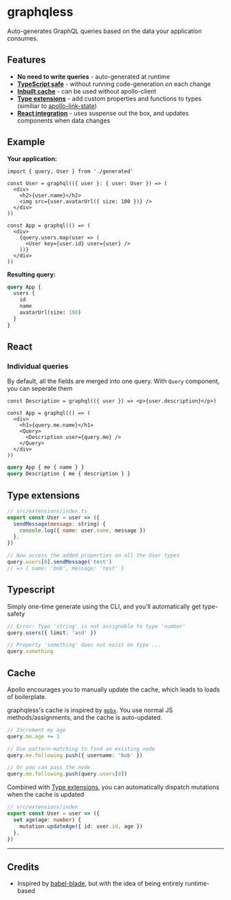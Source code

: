 # graphqless

Auto-generates GraphQL queries based on the data your application consumes.

## Features

- **No need to write queries** - auto-generated at runtime
- [**TypeScript safe**](#Typescript) - without running code-generation on each change
- [**Inbuilt cache**](#Cache) - can be used without apollo-client
- [**Type extensions**](#Type-extensions) - add custom properties and functions to types (similiar to [apollo-link-state](https://www.apollographql.com/docs/link/links/state/))
- [**React integration**](#React) - uses suspense out the box, and updates components when data changes

## Example

<!-- prettier-ignore -->
**Your application:**

```tsx
import { query, User } from './generated'

const User = graphql(({ user }: { user: User }) => (
  <div>
    <h2>{user.name}</h2>
    <img src={user.avatarUrl({ size: 100 })} />
  </div>
))

const App = graphql(() => (
  <div>
    {query.users.map(user => (
      <User key={user.id} user={user} />
    ))}
  </div>
))
```

**Resulting query:**

```graphql
query App {
  users {
    id
    name
    avatarUrl(size: 100)
  }
}
```

## React

### Individual queries

By default, all the fields are merged into one query. With `Query` component, you can seperate them

```tsx
const Description = graphql(({ user }) => <p>{user.description}</p>)

const App = graphql(() => (
  <div>
    <h1>{query.me.name}</h1>
    <Query>
      <Description user={query.me} />
    </Query>
  </div>
))
```

<!-- prettier-ignore -->
```graphql
query App { me { name } }
query Description { me { description } }
```

## Type extensions

```js
// src/extensions/index.ts
export const User = user => ({
  sendMessage(message: string) {
    console.log({ name: user.name, message })
  },
})

// Now access the added properties on all the User types
query.users[0].sendMessage('test')
// => { name: 'bob', message: 'test' }
```

## Typescript

Simply one-time generate using the CLI, and you'll automatically get type-safety

```ts
// Error: Type 'string' is not assignable to type 'number'
query.users({ limit: 'asd' })

// Property 'something' does not exist on type ...
query.something
```

## Cache

Apollo encourages you to manually update the cache, which leads to loads of boilerplate.

graphqless's cache is inspired by [`mobx`](https://github.com/mobxjs/mobx). You use normal JS methods/assignments, and the cache is auto-updated.

```ts
// Increment my age
query.me.age += 1

// Use pattern-matching to find an existing node
query.me.following.push({ username: 'bob' })

// Or you can pass the node
query.me.following.push(query.users[0])
```

Combined with [Type extensions](#Type-extensions), you can automatically dispatch mutations when the cache is updated

```ts
// src/extensions/index
export const User = user => ({
  set age(age: number) {
    mutation.updateAge({ id: user.id, age })
  },
})
```

---

## Credits

- Inspired by [babel-blade](https://github.com/sw-yx/babel-blade), but with the idea of being entirely runtime-based

